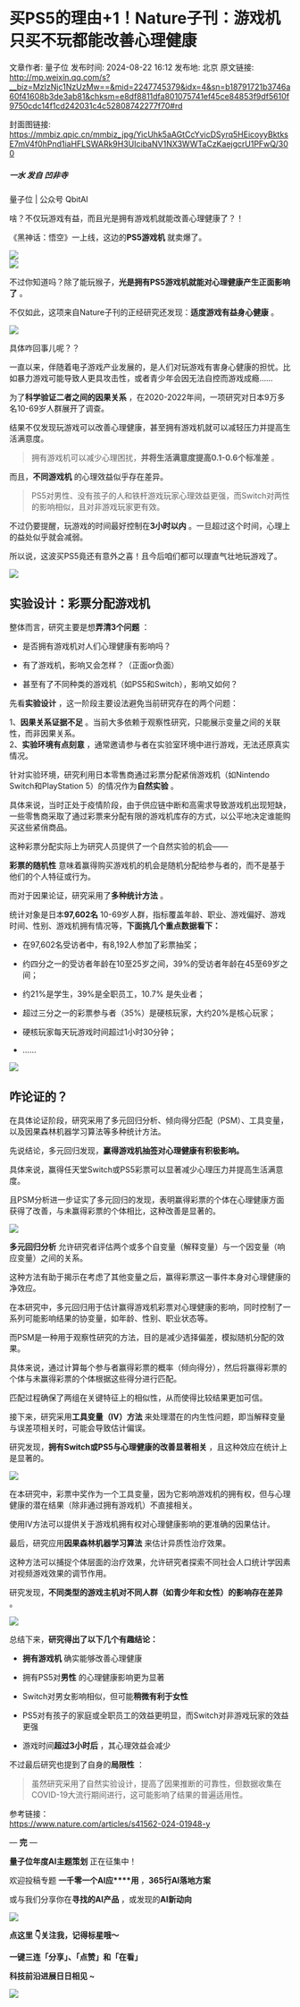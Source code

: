 # 买PS5的理由+1！Nature子刊：游戏机只买不玩都能改善心理健康

文章作者: 量子位
发布时间: 2024-08-22 16:12
发布地: 北京
原文链接: http://mp.weixin.qq.com/s?__biz=MzIzNjc1NzUzMw==&mid=2247745379&idx=4&sn=b18791721b3746a60f41608b3de3ab81&chksm=e8df8811dfa801075741ef45ce84853f9df5610f9750cdc14f1cd242031c4c52808742277f70#rd

封面图链接: https://mmbiz.qpic.cn/mmbiz_jpg/YicUhk5aAGtCcYvicDSyrq5HEicoyyBktksE7mV4f0hPnd1iaHFLSWARk9H3UIcibaNV1NX3WWTaCzKaejgcrU1PFwQ/300

##### 一水 发自 凹非寺  
量子位 | 公众号 QbitAI

啥？不仅玩游戏有益，而且光是拥有游戏机就能改善心理健康了？！

《黑神话：悟空》一上线，这边的**PS5游戏机** 就卖爆了。

![](https://mmbiz.qpic.cn/mmbiz_png/YicUhk5aAGtCcYvicDSyrq5HEicoyyBktkspzfVWg0Sn535icM8iaxzVf669e5kkfoc5PzJQjEyS4QdFb7awFR7kWow/640?wx_fmt=png&from=appmsg)  
![](https://mmbiz.qpic.cn/mmbiz_png/YicUhk5aAGtCcYvicDSyrq5HEicoyyBktksibruKKYZvTfC2aXUXCwSrEP7M5zuVTXgMyibvPrQBfBUpcicWeaXjGPfg/640?wx_fmt=png&from=appmsg)

不过你知道吗？除了能玩猴子，**光是拥有PS5游戏机就能对心理健康产生正面影响了** 。

不仅如此，这项来自Nature子刊的正经研究还发现：**适度游戏有益身心健康** 。

![](https://mmbiz.qpic.cn/mmbiz_png/YicUhk5aAGtCcYvicDSyrq5HEicoyyBktksAxia1XRiaqwpT7LyXpPOicNpCYLDZUhUTgUiayy9Y3TlOOY44oRj5MSRlQ/640?wx_fmt=png&from=appmsg)

具体咋回事儿呢？？

一直以来，伴随着电子游戏产业发展的，是人们对玩游戏有害身心健康的担忧。比如暴力游戏可能导致人更具攻击性，或者青少年会因无法自控而游戏成瘾……

为了**科学验证二者之间的因果关系** ，在2020-2022年间，一项研究对日本9万多名10-69岁人群展开了调查。

结果不仅发现玩游戏可以改善心理健康，甚至拥有游戏机就可以减轻压力并提高生活满意度。

> 拥有游戏机可以减少心理困扰，**并将生活满意度提高0.1-0.6个标准差** 。

而且，**不同游戏机** 的心理效益似乎存在差异。

> PS5对男性、没有孩子的人和铁杆游戏玩家心理效益更强，而Switch对两性的影响相似，且对非游戏玩家更有效。

不过仍要提醒，玩游戏的时间最好控制在**3小时以内** 。一旦超过这个时间，心理上的益处似乎就会减弱。

所以说，这波买PS5竟还有意外之喜！且今后咱们都可以理直气壮地玩游戏了。

![](https://mmbiz.qpic.cn/mmbiz_jpg/YicUhk5aAGtCcYvicDSyrq5HEicoyyBktks3Wu0ic6XsuaQMbiatreu6fOmulrPA6aEByvFCJg1ibPlgKeGUBf7G6qIw/640?wx_fmt=jpeg&from=appmsg)

## 实验设计：彩票分配游戏机

整体而言，研究主要是想**弄清3个问题** ：

  * 是否拥有游戏机对人们心理健康有影响吗？

  * 有了游戏机，影响又会怎样？（正面or负面）

  * 甚至有了不同种类的游戏机（如PS5和Switch），影响又如何？

先看**实验设计** ，这一阶段主要设法避免当前研究存在的两个问题：

1、**因果关系证据不足** 。当前大多依赖于观察性研究，只能展示变量之间的关联性，而非因果关系。  
2、**实验环境有点刻意** ，通常邀请参与者在实验室环境中进行游戏，无法还原真实情况。

针对实验环境，研究利用日本零售商通过彩票分配紧俏游戏机（如Nintendo Switch和PlayStation 5）的情况作为**自然实验** 。

具体来说，当时正处于疫情阶段，由于供应链中断和高需求导致游戏机出现短缺，一些零售商采取了通过彩票来分配有限的游戏机库存的方式，以公平地决定谁能购买这些紧俏商品。

这种彩票分配实际上为研究人员提供了一个自然实验的机会——

**彩票的随机性** 意味着赢得购买游戏机的机会是随机分配给参与者的，而不是基于他们的个人特征或行为。

而对于因果论证，研究采用了**多种统计方法** 。

统计对象是日本**97,602名** 10-69岁人群，指标覆盖年龄、职业、游戏偏好、游戏时间、性别、游戏机拥有情况等，**下面挑几个重点数据看下：**

  * 在97,602名受访者中，有8,192人参加了彩票抽奖；

  * 约四分之一的受访者年龄在10至25岁之间，39%的受访者年龄在45至69岁之间；

  * 约21%是学生，39%是全职员工，10.7% 是失业者；

  * 超过三分之一的彩票参与者（35%）是硬核玩家，大约20%是核心玩家；

  * 硬核玩家每天玩游戏时间超过1小时30分钟；

  * ……

![](https://mmbiz.qpic.cn/mmbiz_png/YicUhk5aAGtCcYvicDSyrq5HEicoyyBktksB4Nlt2wibIeSOrqGTMw7kGK2PI9mnGp0rPla8FTmW6Lv840nJibRLSTA/640?wx_fmt=png&from=appmsg)

## 咋论证的？

在具体论证阶段，研究采用了多元回归分析、倾向得分匹配（PSM）、工具变量，以及因果森林机器学习算法等多种统计方法。

先说结论，多元回归发现，**赢得游戏机抽签对心理健康有积极影响。**

具体来说，赢得任天堂Switch或PS5彩票可以显著减少心理压力并提高生活满意度。

且PSM分析进一步证实了多元回归的发现，表明赢得彩票的个体在心理健康方面获得了改善，与未赢得彩票的个体相比，这种改善是显著的。

![](https://mmbiz.qpic.cn/mmbiz_png/YicUhk5aAGtCcYvicDSyrq5HEicoyyBktksI6adPVO9dTnrn0x7GS38llOOpSXCWHickTIrlvRp0kfw7DnnsZT7FNA/640?wx_fmt=png&from=appmsg)

**多元回归分析** 允许研究者评估两个或多个自变量（解释变量）与一个因变量（响应变量）之间的关系。

这种方法有助于揭示在考虑了其他变量之后，赢得彩票这一事件本身对心理健康的净效应。

在本研究中，多元回归用于估计赢得游戏机彩票对心理健康的影响，同时控制了一系列可能影响结果的协变量，如年龄、性别、职业状态等。

而PSM是一种用于观察性研究的方法，目的是减少选择偏差，模拟随机分配的效果。

具体来说，通过计算每个参与者赢得彩票的概率（倾向得分），然后将赢得彩票的个体与未赢得彩票的个体根据这些得分进行匹配。

匹配过程确保了两组在关键特征上的相似性，从而使得比较结果更加可信。

接下来，研究采用**工具变量（IV）方法** 来处理潜在的内生性问题，即当解释变量与误差项相关时，可能会导致估计偏误。

研究发现，**拥有Switch或PS5与心理健康的改善显著相关** ，且这种效应在统计上是显著的。

![](https://mmbiz.qpic.cn/mmbiz_png/YicUhk5aAGtCcYvicDSyrq5HEicoyyBktksiaCicLSxhiaA1dNXlmTBmBgZUQC5icibhr8tzkDZIz3Q3PJKNDjC9eVhtuw/640?wx_fmt=png&from=appmsg)

在本研究中，彩票中奖作为一个工具变量，因为它影响游戏机的拥有权，但与心理健康的潜在结果（除非通过拥有游戏机）不直接相关。

使用IV方法可以提供关于游戏机拥有权对心理健康影响的更准确的因果估计。

最后，研究应用**因果森林机器学习算法** 来估计异质性治疗效果。

这种方法可以捕捉个体层面的治疗效果，允许研究者探索不同社会人口统计学因素对视频游戏效果的调节作用。

研究发现，**不同类型的游戏主机对不同人群（如青少年和女性）的影响存在差异** 。

![](https://mmbiz.qpic.cn/mmbiz_png/YicUhk5aAGtCcYvicDSyrq5HEicoyyBktksibb5eNZgaxGdUtpYRnXiaUSuYJ0Zy1EyIN6Yp8jiaKhLqfxjNmM4cvQPQ/640?wx_fmt=png&from=appmsg)

总结下来，**研究得出了以下几个有趣结论：**

  * **拥有游戏机** 确实能够改善心理健康

  * 拥有PS5对**男性** 的心理健康影响更为显著

  * Switch对男女影响相似，但可能**稍微有利于女性**

  * PS5对有孩子的家庭或全职员工的效益更明显，而Switch对非游戏玩家的效益更强

  * 游戏时间**超过3小时后** ，其心理效益会减少

不过最后研究也提到了自身的**局限性** ：

> 虽然研究采用了自然实验设计，提高了因果推断的可靠性，但数据收集在COVID-19大流行期间进行，这可能影响了结果的普遍适用性。

参考链接：  
https://www.nature.com/articles/s41562-024-01948-y

— **完** —

**量子位年度AI主题策划** 正在征集中！

欢迎投稿专题 **一千零一个AI应****用** ，**365行AI落地方案**

或与我们分享你在**寻找的AI产品** ，或发现的**AI新动向**

![](https://mmbiz.qpic.cn/mmbiz_png/YicUhk5aAGtDpTavEwUl8aOlFLGHaPnaKXJcMUeJtGXVLliac6P6XxYHIKhnz0NPUgVvlrXAvJC33ibh8aYDdyudA/640?wx_fmt=png&from=appmsg)

  

**点这里 👇关注我，记得标星哦～**

**一键三连「分享」、「点赞」和「在看」**

**科技前沿进展日日相见 ~**

![](https://mmbiz.qpic.cn/mmbiz_svg/g9RQicMD01M0tYoRQT2cMQRmPS5ZDyrrfzeksiay90KaDzlGBH61icqHxmgFKfvfXtVuwTHV740CDLAaXU1LIfZyoJEpYKcRIiaE/640?wx_fmt=svg)


